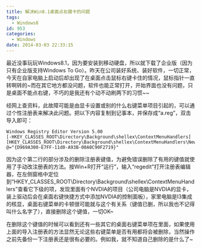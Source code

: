 ```yaml
---
title: 解决Win8.1桌面点右键卡的问题
tags:
  - Windows8
id: 953
categories:
  - Windows
date: 2014-03-03 22:33:15
---
```


最近没事玩玩Windows8.1，因为要安装到移动硬盘，所以就下载了企业版（因为只有企业版支持Windows To Go）。昨天在公司装好系统、装好软件，一切正常，今天在自家电脑上启动后却出现了在桌面点击鼠标右键卡住的情况，鼠标指针一直转啊转的~而在其它地方都没问题，软件也能正常打开，开始界面也没有问题，只是桌面不能点右键，不巧的是我还有个动不动刷两下的习惯~~

经网上查资料，此故障可能是由显卡设置或别的什么右键菜单项目引起的，可以通过个性注册表来解决此问题。把以下内容复制到记事本，并保存成“a.reg”，双击导入即可：
```
Windows Registry Editor Version 5.00
[-HKEY_CLASSES_ROOT\Directory\Background\shellex\ContextMenuHandlers]
[HKEY_CLASSES_ROOT\Directory\Background\shellex\ContextMenuHandlers\New]
@="{D969A300-E7FF-11d0-A93B-00A0C90F2719}"
```

因为这个第二行的部分涉及的删除注册表键值，为避免错误删除了有用的键值就使用了手动改注册表的方法。按Win+R打开“运行”，输入“regedit”打开注册表编辑器，在左侧窗格中定位到“HKEY_CLASSES_ROOT\Directory\Background\shellex\ContextMenuHandlers”查看它下级的项，发现里面有个NVDIA的项目（公司电脑是NVDIA的显卡，装上驱动后会在桌面右键快捷方式中添加NVDIA的控制面板），家里电脑是I3集成的核显，桌面右键菜单的卡顿很可能就与这个有关系（键值已删，所以我也不记得叫什么名字了），直接删除这个键值，一切OK~

在删除这个键值的时候可以看到还有一些其它的桌面右键菜单项在里面，如果使用上面的导入注册表的方法显然无论这些右键菜单是否有用都将会被删除，当然操作之前先备份一下注册表还是很有必要的。例如我，就不知道自己删除的是什么了~
